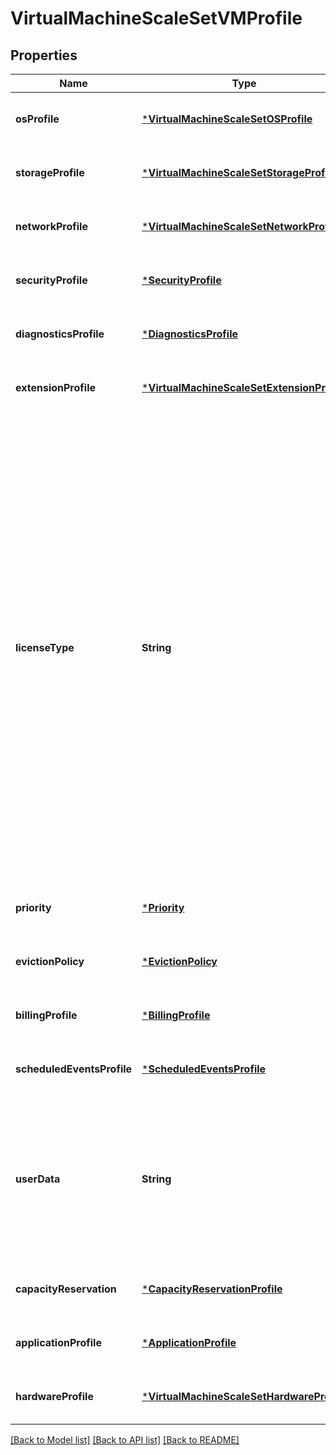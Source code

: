 # VirtualMachineScaleSetVMProfile


## Properties
Name | Type | Description | Notes
------------ | ------------- | ------------- | -------------
**osProfile** | [***VirtualMachineScaleSetOSProfile**](VirtualMachineScaleSetOSProfile.md) |  | [optional] [default to nothing]
**storageProfile** | [***VirtualMachineScaleSetStorageProfile**](VirtualMachineScaleSetStorageProfile.md) |  | [optional] [default to nothing]
**networkProfile** | [***VirtualMachineScaleSetNetworkProfile**](VirtualMachineScaleSetNetworkProfile.md) |  | [optional] [default to nothing]
**securityProfile** | [***SecurityProfile**](SecurityProfile.md) |  | [optional] [default to nothing]
**diagnosticsProfile** | [***DiagnosticsProfile**](DiagnosticsProfile.md) |  | [optional] [default to nothing]
**extensionProfile** | [***VirtualMachineScaleSetExtensionProfile**](VirtualMachineScaleSetExtensionProfile.md) |  | [optional] [default to nothing]
**licenseType** | **String** | Specifies that the image or disk that is being used was licensed on-premises. &lt;br&gt;&lt;br&gt; Possible values for Windows Server operating system are: &lt;br&gt;&lt;br&gt; Windows_Client &lt;br&gt;&lt;br&gt; Windows_Server &lt;br&gt;&lt;br&gt; Possible values for Linux Server operating system are: &lt;br&gt;&lt;br&gt; RHEL_BYOS (for RHEL) &lt;br&gt;&lt;br&gt; SLES_BYOS (for SUSE) &lt;br&gt;&lt;br&gt; For more information, see [Azure Hybrid Use Benefit for Windows Server](https://docs.microsoft.com/azure/virtual-machines/windows/hybrid-use-benefit-licensing) &lt;br&gt;&lt;br&gt; [Azure Hybrid Use Benefit for Linux Server](https://docs.microsoft.com/azure/virtual-machines/linux/azure-hybrid-benefit-linux) &lt;br&gt;&lt;br&gt; Minimum api-version: 2015-06-15 | [optional] [default to nothing]
**priority** | [***Priority**](Priority.md) |  | [optional] [default to nothing]
**evictionPolicy** | [***EvictionPolicy**](EvictionPolicy.md) |  | [optional] [default to nothing]
**billingProfile** | [***BillingProfile**](BillingProfile.md) |  | [optional] [default to nothing]
**scheduledEventsProfile** | [***ScheduledEventsProfile**](ScheduledEventsProfile.md) |  | [optional] [default to nothing]
**userData** | **String** | UserData for the virtual machines in the scale set, which must be base-64 encoded. Customer should not pass any secrets in here. &lt;br&gt;&lt;br&gt;Minimum api-version: 2021-03-01 | [optional] [default to nothing]
**capacityReservation** | [***CapacityReservationProfile**](CapacityReservationProfile.md) |  | [optional] [default to nothing]
**applicationProfile** | [***ApplicationProfile**](ApplicationProfile.md) |  | [optional] [default to nothing]
**hardwareProfile** | [***VirtualMachineScaleSetHardwareProfile**](VirtualMachineScaleSetHardwareProfile.md) |  | [optional] [default to nothing]


[[Back to Model list]](../README.md#models) [[Back to API list]](../README.md#api-endpoints) [[Back to README]](../README.md)



